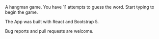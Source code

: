 A hangman game. You have 11 attempts to guess the word. Start typing to begin the game.

The App was built with React and Bootstrap 5.

Bug reports and pull requests are welcome.